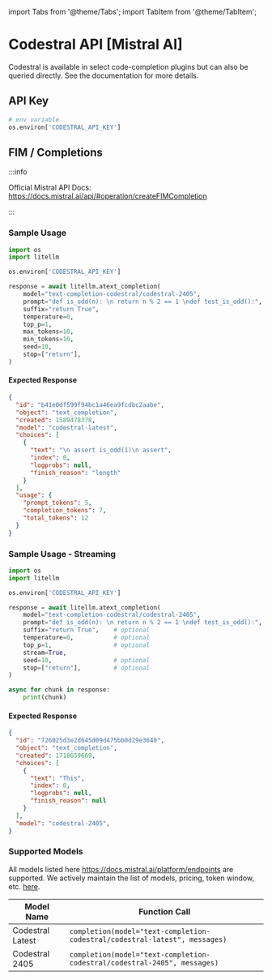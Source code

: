 import Tabs from '@theme/Tabs';
import TabItem from '@theme/TabItem';

# Codestral API [Mistral AI]

Codestral is available in select code-completion plugins but can also be queried directly. See the documentation for more details.

## API Key
```python
# env variable
os.environ['CODESTRAL_API_KEY']
```

## FIM / Completions

:::info

Official Mistral API Docs: https://docs.mistral.ai/api/#operation/createFIMCompletion

:::


<Tabs>
<TabItem value="no-streaming" label="No Streaming">

### Sample Usage

```python
import os
import litellm

os.environ['CODESTRAL_API_KEY']

response = await litellm.atext_completion(
    model="text-completion-codestral/codestral-2405",
    prompt="def is_odd(n): \n return n % 2 == 1 \ndef test_is_odd():", 
    suffix="return True",                                              # optional
    temperature=0,                                                     # optional
    top_p=1,                                                           # optional
    max_tokens=10,                                                     # optional
    min_tokens=10,                                                     # optional
    seed=10,                                                           # optional
    stop=["return"],                                                   # optional
)
```

#### Expected Response

```json
{
  "id": "b41e0df599f94bc1a46ea9fcdbc2aabe",
  "object": "text_completion",
  "created": 1589478378,
  "model": "codestral-latest",
  "choices": [
    {
      "text": "\n assert is_odd(1)\n assert",
      "index": 0,
      "logprobs": null,
      "finish_reason": "length"
    }
  ],
  "usage": {
    "prompt_tokens": 5,
    "completion_tokens": 7,
    "total_tokens": 12
  }
}

```


</TabItem>
<TabItem value="stream" label="Streaming">

### Sample Usage - Streaming

```python
import os
import litellm

os.environ['CODESTRAL_API_KEY']

response = await litellm.atext_completion(
    model="text-completion-codestral/codestral-2405",
    prompt="def is_odd(n): \n return n % 2 == 1 \ndef test_is_odd():",
    suffix="return True",    # optional
    temperature=0,           # optional
    top_p=1,                 # optional
    stream=True,                
    seed=10,                 # optional
    stop=["return"],         # optional
)

async for chunk in response:
    print(chunk)
```

#### Expected Response

```json
{
  "id": "726025d3e2d645d09d475bb0d29e3640",
  "object": "text_completion",
  "created": 1718659669,
  "choices": [
    {
      "text": "This",
      "index": 0,
      "logprobs": null,
      "finish_reason": null
    }
  ],
  "model": "codestral-2405", 
}

```
</TabItem>
</Tabs>

### Supported Models
All models listed here https://docs.mistral.ai/platform/endpoints are supported. We actively maintain the list of models, pricing, token window, etc. [here](https://github.com/BerriAI/litellm/blob/main/model_prices_and_context_window.json).

| Model Name     | Function Call                                                |
|----------------|--------------------------------------------------------------|
| Codestral Latest  | `completion(model="text-completion-codestral/codestral-latest", messages)` |
| Codestral 2405 | `completion(model="text-completion-codestral/codestral-2405", messages)`|